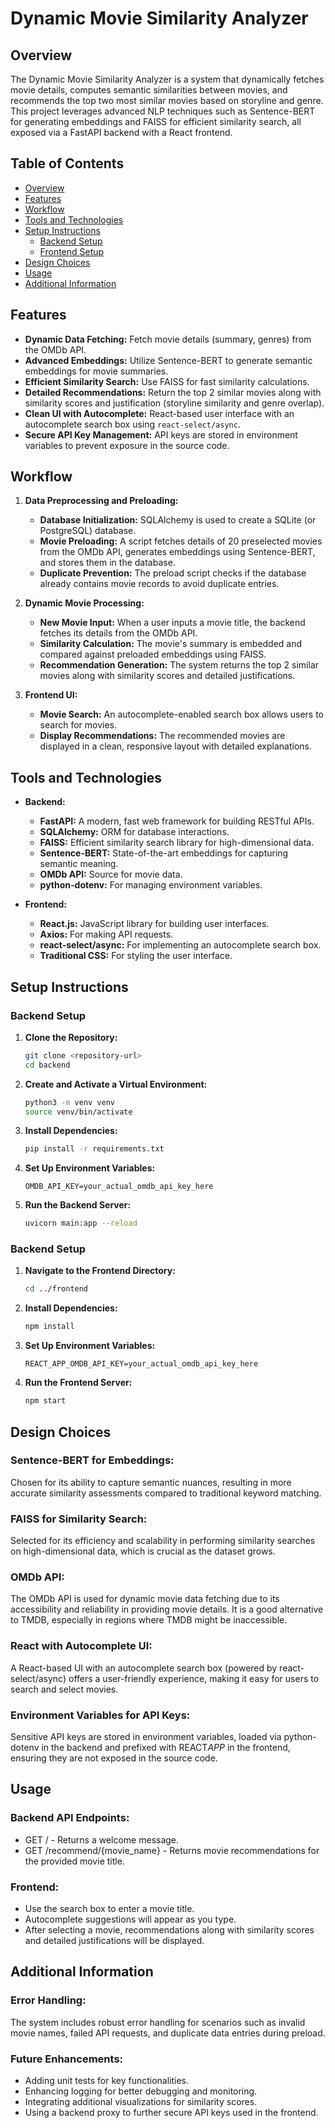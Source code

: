 # Dynamic Movie Similarity Analyzer

## Overview

The Dynamic Movie Similarity Analyzer is a system that dynamically fetches movie details, computes semantic similarities between movies, and recommends the top two most similar movies based on storyline and genre. This project leverages advanced NLP techniques such as Sentence-BERT for generating embeddings and FAISS for efficient similarity search, all exposed via a FastAPI backend with a React frontend.

## Table of Contents

- [Overview](#overview)
- [Features](#features)
- [Workflow](#workflow)
- [Tools and Technologies](#tools-and-technologies)
- [Setup Instructions](#setup-instructions)
  - [Backend Setup](#backend-setup)
  - [Frontend Setup](#frontend-setup)
- [Design Choices](#design-choices)
- [Usage](#usage)
- [Additional Information](#additional-information)

## Features

- **Dynamic Data Fetching:** Fetch movie details (summary, genres) from the OMDb API.
- **Advanced Embeddings:** Utilize Sentence-BERT to generate semantic embeddings for movie summaries.
- **Efficient Similarity Search:** Use FAISS for fast similarity calculations.
- **Detailed Recommendations:** Return the top 2 similar movies along with similarity scores and justification (storyline similarity and genre overlap).
- **Clean UI with Autocomplete:** React-based user interface with an autocomplete search box using `react-select/async`.
- **Secure API Key Management:** API keys are stored in environment variables to prevent exposure in the source code.

## Workflow

1. **Data Preprocessing and Preloading:**

   - **Database Initialization:** SQLAlchemy is used to create a SQLite (or PostgreSQL) database.
   - **Movie Preloading:** A script fetches details of 20 preselected movies from the OMDb API, generates embeddings using Sentence-BERT, and stores them in the database.
   - **Duplicate Prevention:** The preload script checks if the database already contains movie records to avoid duplicate entries.

2. **Dynamic Movie Processing:**

   - **New Movie Input:** When a user inputs a movie title, the backend fetches its details from the OMDb API.
   - **Similarity Calculation:** The movie's summary is embedded and compared against preloaded embeddings using FAISS.
   - **Recommendation Generation:** The system returns the top 2 similar movies along with similarity scores and detailed justifications.

3. **Frontend UI:**
   - **Movie Search:** An autocomplete-enabled search box allows users to search for movies.
   - **Display Recommendations:** The recommended movies are displayed in a clean, responsive layout with detailed explanations.

## Tools and Technologies

- **Backend:**

  - **FastAPI:** A modern, fast web framework for building RESTful APIs.
  - **SQLAlchemy:** ORM for database interactions.
  - **FAISS:** Efficient similarity search library for high-dimensional data.
  - **Sentence-BERT:** State-of-the-art embeddings for capturing semantic meaning.
  - **OMDb API:** Source for movie data.
  - **python-dotenv:** For managing environment variables.

- **Frontend:**
  - **React.js:** JavaScript library for building user interfaces.
  - **Axios:** For making API requests.
  - **react-select/async:** For implementing an autocomplete search box.
  - **Traditional CSS:** For styling the user interface.

## Setup Instructions

### Backend Setup

1. **Clone the Repository:**

   ```bash
   git clone <repository-url>
   cd backend

   ```

2. **Create and Activate a Virtual Environment:**

   ```bash
   python3 -m venv venv
   source venv/bin/activate

   ```

3. **Install Dependencies:**

   ```bash
   pip install -r requirements.txt

   ```

4. **Set Up Environment Variables:**

   ```env
   OMDB_API_KEY=your_actual_omdb_api_key_here

   ```

5. **Run the Backend Server:**

   ```bash
   uvicorn main:app --reload
   
   ```

### Backend Setup

1. **Navigate to the Frontend Directory:**

   ```bash
   cd ../frontend

   ```

2. **Install Dependencies:**

   ```bash
   npm install

   ```

3. **Set Up Environment Variables:**

   ```env
   REACT_APP_OMDB_API_KEY=your_actual_omdb_api_key_here

   ```

4. **Run the Frontend Server:**

   ```bash
   npm start

   ```

## Design Choices

### Sentence-BERT for Embeddings:

Chosen for its ability to capture semantic nuances, resulting in more accurate similarity assessments compared to traditional keyword matching.

### FAISS for Similarity Search:

Selected for its efficiency and scalability in performing similarity searches on high-dimensional data, which is crucial as the dataset grows.

### OMDb API:

The OMDb API is used for dynamic movie data fetching due to its accessibility and reliability in providing movie details. It is a good alternative to TMDB, especially in regions where TMDB might be inaccessible.

### React with Autocomplete UI:

A React-based UI with an autocomplete search box (powered by react-select/async) offers a user-friendly experience, making it easy for users to search and select movies.

### Environment Variables for API Keys:

Sensitive API keys are stored in environment variables, loaded via python-dotenv in the backend and prefixed with REACT*APP* in the frontend, ensuring they are not exposed in the source code.

## Usage

### Backend API Endpoints:

- GET / - Returns a welcome message.
- GET /recommend/{movie_name} - Returns movie recommendations for the provided movie title.

### Frontend:

- Use the search box to enter a movie title.
- Autocomplete suggestions will appear as you type.
- After selecting a movie, recommendations along with similarity scores and detailed justifications will be displayed.

## Additional Information

### Error Handling:

The system includes robust error handling for scenarios such as invalid movie names, failed API requests, and duplicate data entries during preload.

### Future Enhancements:

- Adding unit tests for key functionalities.
- Enhancing logging for better debugging and monitoring.
- Integrating additional visualizations for similarity scores.
- Using a backend proxy to further secure API keys used in the frontend.
